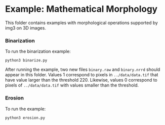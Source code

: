 # Example: Mathematical Morphology

This folder contains examples with morphological operations supported by img3 on 3D images.


### Binarization
To run the binarization example:
```
python3 binarize.py
```
After running the example, two new files `binary.raw` and `binary.nrrd` should appear in this folder. Values 1 correspond to pixels in `../data/data.tif` that have value larger than the threshold 220. Likewise, values 0 correspond to pixels of `../data/data.tif` with values smaller than the threshold.


### Erosion
To run the example:
```
python3 erosion.py
```

